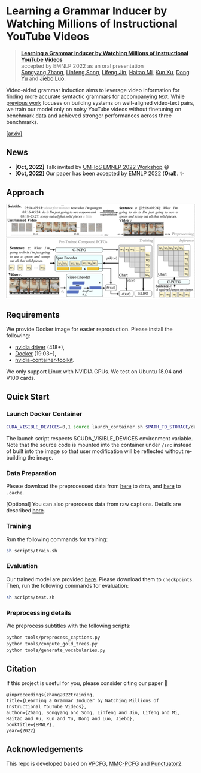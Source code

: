 # Learning a Grammar Inducer by Watching Millions of Instructional YouTube Videos

> [**Learning a Grammar Inducer by Watching Millions of Instructional YouTube Videos**](https://arxiv.org/pdf/2210.12309.pdf)<br>
> accepted by EMNLP 2022 as an oral presentation<br>
> [Songyang Zhang](https://sy-zhang.github.io/), [Linfeng Song](https://freesunshine0316.github.io/), [Lifeng Jin](https://lifengjin.github.io/), [Haitao Mi](https://scholar.google.com/citations?user=G3OMbFSm858C&hl=tl), [Kun Xu](https://sites.google.com/view/kunxu/home), [Dong Yu](https://sites.google.com/view/dongyu888/) and [Jiebo Luo](https://www.cs.rochester.edu/u/jluo/).

Video-aided grammar induction aims to leverage video information for finding more accurate syntactic grammars for accompanying
text. While [previous work](https://github.com/Sy-Zhang/MMC-PCFG) focuses on building systems on well-aligned video-text pairs, we train our model only on noisy YouTube videos without finetuning on benchmark data and achieved stronger performances across three benchmarks.

[[arxiv]](https://arxiv.org/pdf/2210.12309.pdf)

## News
- **[Oct, 2022]** Talk invited by [UM-IoS EMNLP 2022 Workshop](https://induction-of-structure.github.io/emnlp2022/) :smile:
- **[Oct, 2022]** Our paper has been accepted by EMNLP 2022 (**Oral**). :sparkles: 

## Approach

![Our framework](figures/framework.png)

## Requirements
We provide Docker image for easier reproduction. Please install the following:
  - [nvidia driver](https://docs.nvidia.com/cuda/cuda-installation-guide-linux/index.html#package-manager-installation) (418+), 
  - [Docker](https://docs.docker.com/install/linux/docker-ce/ubuntu/) (19.03+), 
  - [nvidia-container-toolkit](https://github.com/NVIDIA/nvidia-docker#quickstart).

We only support Linux with NVIDIA GPUs. We test on Ubuntu 18.04 and V100 cards.

## Quick Start

### Launch Docker Container
```bash
CUDA_VISIBLE_DEVICES=0,1 source launch_container.sh $PATH_TO_STORAGE/data $PATH_TO_STORAGE/checkpoints $PATH_TO_STORAGE/log
```
The launch script respects $CUDA_VISIBLE_DEVICES environment variable.
Note that the source code is mounted into the container under `/src` instead 
of built into the image so that user modification will be reflected without
re-building the image.

### Data Preparation
Please download the preprocessed data from [here](https://www.dropbox.com/sh/flshflx1rdrxh8v/AAAktPEWL1iHde0wU20aVlwGa?dl=0) to `data`, 
 and [here](https://www.dropbox.com/sh/mjha0m8onhkerxm/AADZmVbXWRVwwg9__f6O98sYa?dl=0) to `.cache`.
 
 [Optional] You can also preprocess data from raw captions. Details are described [here](#preprocessing-details). 

### Training

Run the following commands for training:
```bash
sh scripts/train.sh
```

### Evaluation
Our trained model are provided [here](https://www.dropbox.com/sh/jjp48bmr8tj283e/AAArbHSQsZQzbNR_TCKN8QIga?dl=0). Please download them to `checkpoints`.
Then, run the following commands for evaluation:
```bash
sh scripts/test.sh
```
### Preprocessing details
We preprocess subtitles with the following scripts:
```bash
python tools/preprocess_captions.py
python tools/compute_gold_trees.py
python tools/generate_vocabularies.py
```

## Citation
If this project is useful for you, please consider citing our paper :mega:
```
@inproceedings{zhang2022training,
title={Learning a Grammar Inducer by Watching Millions of Instructional YouTube Videos},
author={Zhang, Songyang and Song, Linfeng and Jin, Lifeng and Mi, Haitao and Xu, Kun and Yu, Dong and Luo, Jiebo},
booktitle={EMNLP},
year={2022}
```

## Acknowledgements

This repo is developed based on [VPCFG](https://github.com/zhaoyanpeng/vpcfg), [MMC-PCFG](https://github.com/Sy-Zhang/MMC-PCFG) and [Punctuator2](https://github.com/ottokart/punctuator2).



